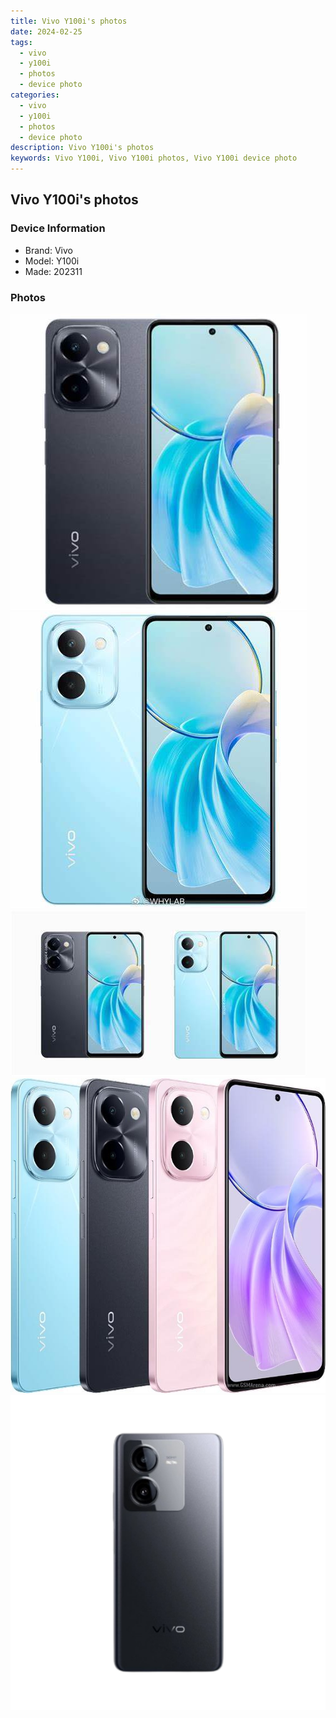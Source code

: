 ```yaml
---
title: Vivo Y100i's photos
date: 2024-02-25
tags: 
  - vivo
  - y100i
  - photos
  - device photo
categories: 
  - vivo
  - y100i
  - photos
  - device photo
description: Vivo Y100i's photos
keywords: Vivo Y100i, Vivo Y100i photos, Vivo Y100i device photo
---
```


## Vivo Y100i's photos

### Device Information

- Brand: Vivo
- Model: Y100i
- Made: 202311

### Photos

![/images/best-assets/devices/vivo/vivo-y100i/1.jpg](/images/best-assets/devices/vivo/vivo-y100i/1.jpg)
![/images/best-assets/devices/vivo/vivo-y100i/2.jpg](/images/best-assets/devices/vivo/vivo-y100i/2.jpg)
![/images/best-assets/devices/vivo/vivo-y100i/3.jpg](/images/best-assets/devices/vivo/vivo-y100i/3.jpg)
![/images/best-assets/devices/vivo/vivo-y100i/4.jpg](/images/best-assets/devices/vivo/vivo-y100i/4.jpg)
![/images/best-assets/devices/vivo/vivo-y100i/5.jpg](/images/best-assets/devices/vivo/vivo-y100i/5.jpg)
